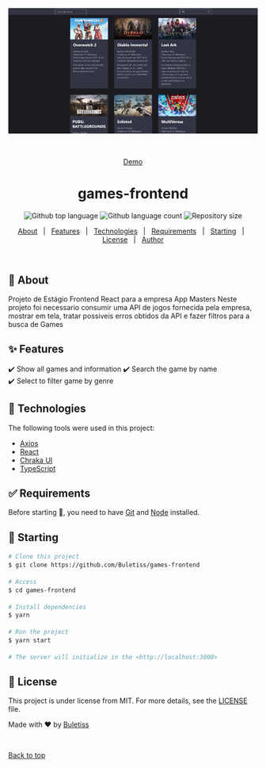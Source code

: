 <div align="center" id="top"> 
  <img src="./.github/page.png" alt="games-frontend" />

&#xa0;

<a href="https://games-frontend-neon.vercel.app/">Demo</a>

</div>

<h1 align="center">games-frontend</h1>

<p align="center">
  <img alt="Github top language" src="https://img.shields.io/github/languages/top/Buletiss/games-frontend?color=56BEB8">

  <img alt="Github language count" src="https://img.shields.io/github/languages/count/Buletiss/games-frontend?color=56BEB8">

  <img alt="Repository size" src="https://img.shields.io/github/repo-size/Buletiss/games-frontend?color=56BEB8">

</p>

<p align="center">
  <a href="#dart-about">About</a> &#xa0; | &#xa0; 
  <a href="#sparkles-features">Features</a> &#xa0; | &#xa0;
  <a href="#rocket-technologies">Technologies</a> &#xa0; | &#xa0;
  <a href="#white_check_mark-requirements">Requirements</a> &#xa0; | &#xa0;
  <a href="#checkered_flag-starting">Starting</a> &#xa0; | &#xa0;
  <a href="#memo-license">License</a> &#xa0; | &#xa0;
  <a href="https://github.com/Buletiss" target="_blank">Author</a>
</p>

<br>

## :dart: About

Projeto de Estágio Frontend React para a empresa App Masters
Neste projeto foi necessario consumir uma API de jogos fornecida pela empresa, mostrar em tela, tratar possiveis erros obtidos da API e fazer filtros para a busca de Games

## :sparkles: Features

:heavy_check_mark: Show all games and information
:heavy_check_mark: Search the game by name\
:heavy_check_mark: Select to filter game by genre

## :rocket: Technologies

The following tools were used in this project:

- [Axios](https://axios-http.com)
- [React](https://pt-br.reactjs.org/)
- [Chraka UI](https://chakra-ui.com/)
- [TypeScript](https://www.typescriptlang.org/)

## :white_check_mark: Requirements

Before starting :checkered_flag:, you need to have [Git](https://git-scm.com) and [Node](https://nodejs.org/en/) installed.

## :checkered_flag: Starting

```bash
# Clone this project
$ git clone https://github.com/Buletiss/games-frontend

# Access
$ cd games-frontend

# Install dependencies
$ yarn

# Run the project
$ yarn start

# The server will initialize in the <http://localhost:3000>
```

## :memo: License

This project is under license from MIT. For more details, see the [LICENSE](LICENSE.md) file.

Made with :heart: by <a href="https://github.com/Buletiss" target="_blank">Buletiss</a>

&#xa0;

<a href="#top">Back to top</a>
